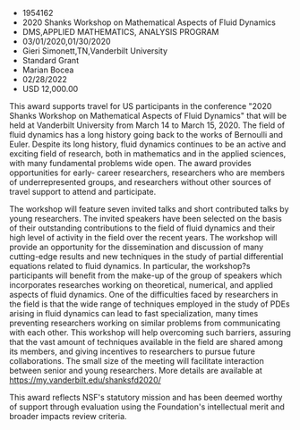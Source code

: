 
* 1954162
* 2020 Shanks Workshop on Mathematical Aspects of Fluid Dynamics
* DMS,APPLIED MATHEMATICS, ANALYSIS PROGRAM
* 03/01/2020,01/30/2020
* Gieri Simonett,TN,Vanderbilt University
* Standard Grant
* Marian Bocea
* 02/28/2022
* USD 12,000.00

This award supports travel for US participants in the conference "2020 Shanks
Workshop on Mathematical Aspects of Fluid Dynamics" that will be held at
Vanderbilt University from March 14 to March 15, 2020. The field of fluid
dynamics has a long history going back to the works of Bernoulli and Euler.
Despite its long history, fluid dynamics continues to be an active and exciting
field of research, both in mathematics and in the applied sciences, with many
fundamental problems wide open. The award provides opportunities for early-
career researchers, researchers who are members of underrepresented groups, and
researchers without other sources of travel support to attend and participate.

The workshop will feature seven invited talks and short contributed talks by
young researchers. The invited speakers have been selected on the basis of their
outstanding contributions to the field of fluid dynamics and their high level of
activity in the field over the recent years. The workshop will provide an
opportunity for the dissemination and discussion of many cutting-edge results
and new techniques in the study of partial differential equations related to
fluid dynamics. In particular, the workshop?s participants will benefit from the
make-up of the group of speakers which incorporates researches working on
theoretical, numerical, and applied aspects of fluid dynamics. One of the
difficulties faced by researchers in the field is that the wide range of
techniques employed in the study of PDEs arising in fluid dynamics can lead to
fast specialization, many times preventing researchers working on similar
problems from communicating with each other. This workshop will help overcoming
such barriers, assuring that the vast amount of techniques available in the
field are shared among its members, and giving incentives to researchers to
pursue future collaborations. The small size of the meeting will facilitate
interaction between senior and young researchers. More details are available at
https://my.vanderbilt.edu/shanksfd2020/

This award reflects NSF's statutory mission and has been deemed worthy of
support through evaluation using the Foundation's intellectual merit and broader
impacts review criteria.
